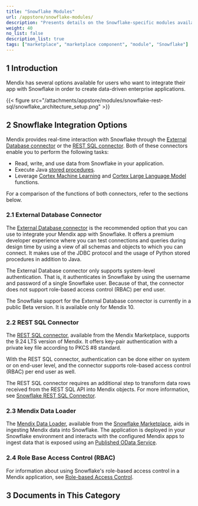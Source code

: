 ```yaml
---
title: "Snowflake Modules"
url: /appstore/snowflake-modules/
description: "Presents details on the Snowflake-specific modules available in the Mendix Marketplace."
weight: 40
no_list: false
description_list: true
tags: ["marketplace", "marketplace component", "module", "Snowflake"]
---
```


## 1 Introduction

Mendix has several options available for users who want to integrate their app with Snowflake in order to create data-driven enterprise applications.

{{< figure src="/attachments/appstore/modules/snowflake-rest-sql/snowflake_architecture_setup.png" >}}

## 2 Snowflake Integration Options  

Mendix provides real-time interaction with Snowflake through the [External Database connector](https://marketplace.mendix.com/link/component/219862) or the [REST SQL connector](https://marketplace.mendix.com/link/component/225717). Both of these connectors enable you to perform the following tasks:

* Read, write, and use data from Snowflake in your application.
* Execute Java [stored procedures](https://docs.snowflake.com/en/developer-guide/stored-procedure/stored-procedures-overview).
* Leverage [Cortex Machine Learning](https://docs.snowflake.com/en/guides-overview-ml-functions) and [Cortex Large Language Model](https://docs.snowflake.com/en/user-guide/snowflake-cortex/llm-functions) functions.

For a comparison of the functions of both connectors, refer to the sections below.

### 2.1 External Database Connector

The [External Database connector](https://marketplace.mendix.com/link/component/219862) is the recommended option that you can use to integrate your Mendix app with Snowflake. It offers a premium developer experience where you can test connections and queries during design time by using a view of all schemas and objects to which you can connect. It makes use of the JDBC protocol and the usage of Python stored procedures in addition to Java. 

The External Database connector only supports system-level authentication. That is, it authenticates in Snowflake by using the username and password of a single Snowflake user. Because of that, the connector does not support role-based access control (RBAC) per end user.

The Snowflake support for the External Database connector is currently in a public Beta version. It is available only for Mendix 10.

### 2.2 REST SQL Connector

The [REST SQL connector](https://marketplace.mendix.com/link/component/225717), available from the Mendix Marketplace, supports the 9.24 LTS version of Mendix. It offers key-pair authentication with a private key file according to PKCS #8 standard.

With the REST SQL connector, authentication can be done either on system or on end-user level, and the connector supports role-based access control (RBAC) per end user as well.

The REST SQL connector requires an additional step to transform data rows received from the REST SQL API into Mendix objects. For more information, see [Snowflake REST SQL Connector](/appstore/connectors/snowflake/snowflake-rest-sql/).

### 2.3 Mendix Data Loader

The [Mendix Data Loader](https://app.snowflake.com/marketplace/listing/GZTDZHHIDJ/mendix-data-loader), available from the [Snowflake Marketplace](https://app.snowflake.com/marketplace), aids in ingesting Mendix data into Snowflake. The application is deployed in your Snowflake environment and interacts with the configured Mendix apps to ingest data that is exposed using an [Published OData Service](/refguide/published-odata-services/). 

### 2.4 Role Base Access Control (RBAC)

For information about using Snowflake's role-based access control in a Mendix application, see [Role-based Access Control](/appstore/modules/snowflake/snowflake-rbac/).

## 3 Documents in This Category
